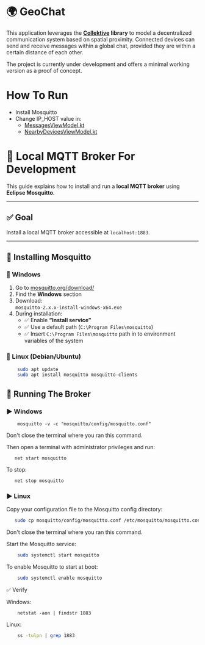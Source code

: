 # 🌍 GeoChat

This application leverages the [**Collektive**](https://github.com/Collektive/collektive) **library** to model a decentralized communication system based on spatial proximity. Connected devices can send and receive messages within a global chat, provided they are within a certain distance of each other.

The project is currently under development and offers a minimal working version as a proof of concept.

# How To Run
- Install Mosquitto 
- Change IP_HOST value in:
  - [MessagesViewModel.kt](app/src/main/java/it/unibo/collektive/viewmodels/MessagesViewModel.kt) 
  - [NearbyDevicesViewModel.kt](app/src/main/java/it/unibo/collektive/viewmodels/NearbyDevicesViewModel.kt)

# 🧪 Local MQTT Broker For Development

This guide explains how to install and run a **local MQTT broker** using **Eclipse Mosquitto**.

---

## ✅ Goal

Install a local MQTT broker accessible at `localhost:1883`.

---

## 🧰 Installing Mosquitto

### 🔹 Windows

1. Go to [mosquitto.org/download/](https://mosquitto.org/download/)
2. Find the **Windows** section
3. Download:  
   `mosquitto-2.x.x-install-windows-x64.exe`
4. During installation:
    - ✅ Enable **“Install service”**
    - ✅ Use a default path (`C:\Program Files\mosquitto`)
    - ✅ Insert `C:\Program Files\mosquitto` path in to environment variables of the system

### 🔹 Linux (Debian/Ubuntu)

```bash
    sudo apt update
    sudo apt install mosquitto mosquitto-clients
```

## 🚀 Running The Broker

### ▶️ Windows

```shell
    mosquitto -v -c "mosquitto/config/mosquitto.conf"
```
Don't close the terminal where you ran this command.

Then open a terminal with administrator privileges and run:
```shell
   net start mosquitto
```

To stop:
```shell
   net stop mosquitto
```

### ▶️ Linux

Copy your configuration file to the Mosquitto config directory:
```bash
   sudo cp mosquitto/config/mosquitto.conf /etc/mosquitto/mosquitto.conf
```
Don't close the terminal where you ran this command.

Start the Mosquitto service:
```bash
    sudo systemctl start mosquitto
```

To enable Mosquitto to start at boot:
```bash
    sudo systemctl enable mosquitto
```

✅ Verify

Windows:
```shell
    netstat -aon | findstr 1883
```

Linux:
```bash
    ss -tulpn | grep 1883
```
